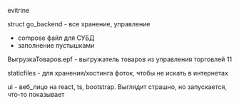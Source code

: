 evitrine

struct
go_backend - все хранение, управление
+ compose файл для СУБД
+ заполнение пустышками

ВыгрузкаТоваров.epf - выгружатель товаров из управления торговлей 11

staticfiles - для хранения/хостинга фоток, чтобы не искать в интернетах



ui - веб_лицо на react, ts, bootstrap. Выглядит страшно, но запускается, что-то показывает